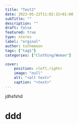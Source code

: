 ```yaml
---
title: "Test2"
date: 2023-05-22T11:02:31+01:00
subTitle: ""
description: ""
draft: false
featured: true
type: stores
label: "orginal"
author: tothemoon
tags: ["tag1"]
categories: ["Clothing/Woman"]

cover:
    position: <left,right>
    image: "null"
    alt: "<alt text>"
    caption: "<text>"
---
```


jdhsfshd
<h1> ddd</h1>